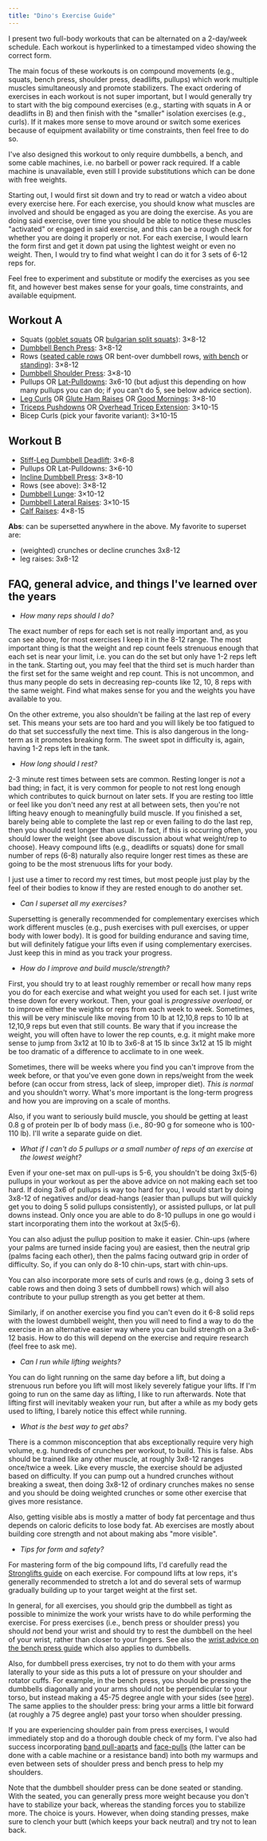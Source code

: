 ```yaml
---
title: "Dino's Exercise Guide"
---
```


I present two full-body workouts that can be alternated on a 2-day/week schedule. Each workout is hyperlinked to a timestamped video showing the correct form.

The main focus of these workouts is on compound movements (e.g., squats, bench press, shoulder press, deadlifts, pullups) which work multiple muscles simultaneously and promote stabilizers. The exact ordering of exercises in each workout is not super important, but I would generally try to start with the big compound exercises (e.g., starting with squats in A or deadlifts in B) and then finish with the "smaller" isolation exercises (e.g., curls). If it makes more sense to move around or switch some exerices because of equipment availability or time constraints, then feel free to do so.

I've also designed this workout to only require dumbbells, a bench, and some cable machines, i.e. no barbell or power rack required. If a cable machine is unavailable, even still I provide substitutions which can be done with free weights.

Starting out, I would first sit down and try to read or watch a video about every exercise here. For each exercise, you should know what muscles are involved and should be engaged as you are doing the exercise. As you are doing said exercise, over time you should be able to notice these muscles "activated" or engaged in said exercise, and this can be a rough check for whether you are doing it properly or not.
For each exercise, I would learn the form first and get it down pat using the lightest weight or even no weight. Then, I would try to find what weight I can do it for 3 sets of 6-12 reps for.

Feel free to experiment and substitute or modify the exercises as you see fit, and however best makes sense for your goals, time constraints, and available equipment.


## Workout A
* Squats ([goblet squats](https://youtu.be/MeIiIdhvXT4?t=69) OR [bulgarian split squats](https://www.youtube.com/watch?v=bwhl_9jN_3o)): 3×8-12
* [Dumbbell Bench Press](https://youtu.be/3kkS62sIw9M?t=10): 3×8-12
* Rows ([seated cable rows](https://www.youtube.com/watch?v=IzoCF_b3cIY) OR bent-over dumbbell rows, [with bench](https://www.muscleandstrength.com/exercises/one-arm-dumbbell-row.html) or [standing](https://www.muscleandstrength.com/exercises/bent-over-dumbbell-row.html)): 3×8-12
* [Dumbbell Shoulder Press](https://www.youtube.com/watch?v=qEwKCR5JCog&t=49s): 3×8-10
* Pullups OR [Lat-Pulldowns](https://www.youtube.com/watch?v=0oeIB6wi3es): 3x6-10 (but adjust this depending on how many pullups you can do; if you can't do 5, see below advice section).
* [Leg Curls](https://www.youtube.com/watch?v=vl5nUdE9mWM) OR [Glute Ham Raises](https://www.youtube.com/watch?v=m0AIU1dCVkU) OR [Good Mornings](https://www.youtube.com/watch?v=Gys7gqxvSDQ): 3×8-10
* [Triceps Pushdowns](https://www.youtube.com/watch?v=8WL0m0vLAPo) OR [Overhead Tricep Extension](https://www.youtube.com/watch?v=nRiJVZDpdL0): 3×10-15
* Bicep Curls (pick your favorite variant): 3×10-15

## Workout B
* [Stiff-Leg Dumbbell Deadlift](https://www.muscleandstrength.com/exercises/dumbbell-stiff-leg-deadlift.html): 3×6-8
* Pullups OR Lat-Pulldowns: 3×6-10
* [Incline Dumbbell Press](https://youtu.be/0G2_XV7slIg?t=50): 3×8-10
* Rows (see above): 3×8-12
* [Dumbbell Lunge](https://youtu.be/lCxa9WTr5lU?t=10): 3×10-12
* [Dumbbell Lateral Raises](https://www.youtube.com/watch?v=vNQ7-WBDUKA): 3×10-15
* [Calf Raises](https://www.youtube.com/watch?v=-M4-G8p8fmc): 4×8-15

**Abs**: can be supersetted anywhere in the above. My favorite to superset are:
* (weighted) crunches or decline crunches 3x8-12
* leg raises: 3x8-12

## FAQ, general advice, and things I've learned over the years

* *How many reps should I do?*

The exact number of reps for each set is not really important and, as you can see above, for most exercises I keep it in the 8-12 range. The most important thing is that the weight and rep count feels strenuous enough that each set is near your limit, i.e. you can do the set but only have 1-2 reps left in the tank. Starting out, you may feel that the third set is much harder than the first set for the same weight and rep count. This is not uncommon, and thus many people do sets in decreasing rep-counts like 12, 10, 8 reps with the same weight. Find what makes sense for you and the weights you have available to you.

On the other extreme, you also shouldn't be failing at the last rep of every set. This means your sets are too hard and you will likely be too fatigued to do that set successfully the next time. This is also dangerous in the long-term as it promotes breaking form. The sweet spot in difficulty is, again, having 1-2 reps left in the tank.


* *How long should I rest?*

2-3 minute rest times between sets are common. Resting longer is *not* a bad thing; in fact, it is very common for people to not rest long enough which contributes to quick burnout on later sets. If you are resting too little or feel like you don't need any rest at all between sets, then you're not lifting heavy enough to meaningfully build muscle. If you finished a set, barely being able to complete the last rep or even failing to do the last rep, then you should rest longer than usual. In fact, if this is occurring often, you should lower the weight (see above discussion about what weight/rep to choose). Heavy compound lifts (e.g., deadlifts or squats) done for small number of reps (6-8) naturally also require longer rest times as these are going to be the most strenuous lifts for your body.

I just use a timer to record my rest times, but most people just play by the feel of their bodies to know if they are rested enough to do another set.

* *Can I superset all my exercises?*

Supersetting is generally recommended for complementary exercises which work different muscles (e.g., push exercises with pull exercises, or upper body with lower body). It is good for building endurance and saving time, but will definitely fatigue your lifts even if using complementary exercises. Just keep this in mind as you track your progress.

* *How do I improve and build muscle/strength?*

First, you should try to at least roughly remember or recall how many reps you do for each exercise and what weight you used for each set. I just write these down for every workout. Then, your goal is *progressive overload*, or to improve either the weights or reps from each week to week. Sometimes, this will be very miniscule like moving from 10 lb at 12,10,8 reps to 10 lb at 12,10,9 reps but even that still counts. Be wary that if you increase the weight, you will often have to lower the rep counts, e.g. it might make more sense to jump from 3x12 at 10 lb to 3x6-8 at 15 lb since 3x12 at 15 lb might be too dramatic of a difference to acclimate to in one week.

Sometimes, there will be weeks where you find you can't improve from the week before, or that you've even gone down in reps/weight from the week before (can occur from stress, lack of sleep, improper diet). *This is normal* and you shouldn't worry. What's more important is the long-term progress and how you are improving on a scale of months.

Also, if you want to seriously build muscle, you should be getting at least 0.8 g of protein per lb of body mass (i.e., 80-90 g for someone who is 100-110 lb). I'll write a separate guide on diet.

* *What if I can't do 5 pullups or a small number of reps of an exercise at the lowest weight?*

Even if your one-set max on pull-ups is 5-6, you shouldn't be doing 3x(5-6) pullups in your workout as per the above advice on not making each set too hard. If doing 3x6 of pullups is way too hard for you, I would start by doing 3x8-12 of negatives and/or dead-hangs (easier than pullups but will quickly get you to doing 5 solid pullups consistently), or assisted pullups, or lat pull downs instead. Only once you are able to do 8-10 pullups in one go would i start incorporating them into the workout at 3x(5-6).

You can also adjust the pullup position to make it easier. Chin-ups (where your palms are turned inside facing you) are easiest, then the neutral grip (palms facing each other), then the palms facing outward grip in order of difficulty. So, if you can only do 8-10 chin-ups, start with chin-ups.

You can also incorporate more sets of curls and rows (e.g., doing 3 sets of cable rows and then doing 3 sets of dumbbell rows) which will also contribute to your pullup strength as you get better at them.

Similarly, if on another exercise you find you can't even do it 6-8 solid reps with the lowest dumbbell weight, then you will need to find a way to do the exercise in an alternative easier way where you can build strength on a 3x6-12 basis. How to do this will depend on the exercise and require research (feel free to ask me).

* *Can I run while lifting weights?*

You can do light running on the same day before a lift, but doing a strenuous run before you lift will most likely severely fatigue your lifts. If I'm going to run on the same day as lifting, I like to run afterwards. Note that lifting first will inevitably weaken your run, but after a while as my body gets used to lifting, I barely notice this effect while running.

* *What is the best way to get abs?*

There is a common misconception that abs exceptionally require very high volume, e.g. hundreds of crunches per workout, to build. This is false. Abs should be trained like any other muscle, at roughly 3x8-12 ranges once/twice a week. Like every muscle, the exercise should be adjusted based on difficulty. If you can pump out a hundred crunches without breaking a sweat, then doing 3x8-12 of ordinary crunches makes no sense and you should be doing weighted crunches or some other exercise that gives more resistance.

Also, getting visible abs is mostly a matter of body fat percentage and thus depends on caloric deficits to lose body fat. Ab exercises are mostly about building core strength and not about making abs "more visible".

* *Tips for form and safety?*

For mastering form of the big compound lifts, I'd carefully read the [Stronglifts guide](https://stronglifts.com/5x5/#Exercises) on each exercise. For compound lifts at low reps, it's generally recommended to stretch a lot and do several sets of warmup gradually building up to your target weight at the first set.

In general, for all exercises, you should grip the dumbbell as tight as possible to minimize the work your wrists have to do while performing the exercise. For press exercises (i.e., bench press or shoulder press) you should *not* bend your wrist and should try to rest the dumbbell on the heel of your wrist, rather than closer to your fingers. See also the [wrist advice on the bench press guide](https://stronglifts.com/bench-press/#Wrists) which also applies to dumbbells.

Also, for dumbbell press exercises, try not to do them with your arms laterally to your side as this puts a lot of pressure on your shoulder and rotator cuffs. For example, in the bench press, you should be pressing the dumbbells diagonally and your arms should not be perpendicular to your torso, but instead making a 45-75 degree angle with your sides (see [here](https://youtu.be/NCSVzCpEtx8?t=177)). The same applies to the shoulder press: bring your arms a little bit forward (at roughly a 75 degree angle) past your torso when shoulder pressing.

If you are experiencing shoulder pain from press exercises, I would immediately stop and do a thorough double check of my form. I've also had success incorporating [band pull-aparts](https://www.youtube.com/watch?v=LoBBo1dtY6I) and [face-pulls](https://www.youtube.com/watch?v=IndIttUTNMU) (the latter can be done with a cable machine or a resistance band) into both my warmups and even between sets of shoulder press and bench press to help my shoulders.

Note that the dumbbell shoulder press can be done seated or standing. With the seated, you can generally press more weight because you don't have to stabilize your back, whereas the standing forces you to stabilize more. The choice is yours. However, when doing standing presses, make sure to clench your butt (which keeps your back neutral) and try not to lean back.
